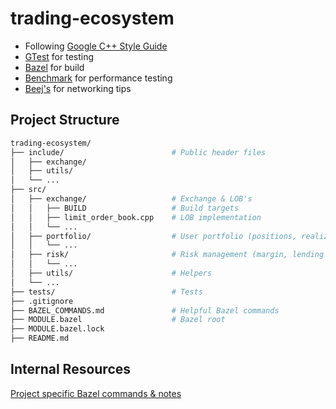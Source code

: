 # trading-ecosystem
- Following [Google C++ Style Guide](https://google.github.io/styleguide/cppguide.html)
- [GTest](https://google.github.io/googletest/) for testing
- [Bazel](https://bazel.build/start/cpp) for build
- [Benchmark](https://github.com/google/benchmark) for performance testing
- [Beej's](https://beej.us/guide/bgnet/pdf/bgnet_usl_c_1.pdf) for networking tips

## Project Structure 

```sh
trading-ecosystem/
├── include/                        # Public header files 
│   ├── exchange/
│   ├── utils/               
│   └── ...
├── src/
│   ├── exchange/                   # Exchange & LOB's
│   │   ├── BUILD                   # Build targets
│   │   ├── limit_order_book.cpp    # LOB implementation
│   │   └── ...
│   ├── portfolio/                  # User portfolio (positions, realized/unrealized PnL)
│   │   └── ...
│   ├── risk/                       # Risk management (margin, lending pool, etc.)
│   │   └── ...
│   ├── utils/                      # Helpers
│   └── ...
├── tests/                          # Tests   
├── .gitignore  
├── BAZEL_COMMANDS.md               # Helpful Bazel commands
├── MODULE.bazel                    # Bazel root         
├── MODULE.bazel.lock            
├── README.md  
```



## Internal Resources

[Project specific Bazel commands & notes](/BAZEL_COMMANDS.md)